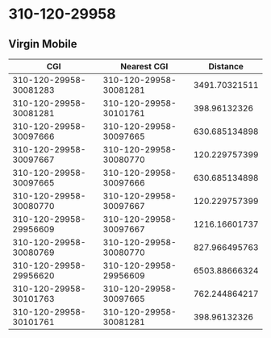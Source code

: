 # 310-120-29958
## Virgin Mobile


| CGI | Nearest CGI | Distance |
|-----|-------------|----------|
| 310-120-29958-30081283 | 310-120-29958-30081281 | 3491.70321511 |
| 310-120-29958-30081281 | 310-120-29958-30101761 | 398.96132326 |
| 310-120-29958-30097666 | 310-120-29958-30097665 | 630.685134898 |
| 310-120-29958-30097667 | 310-120-29958-30080770 | 120.229757399 |
| 310-120-29958-30097665 | 310-120-29958-30097666 | 630.685134898 |
| 310-120-29958-30080770 | 310-120-29958-30097667 | 120.229757399 |
| 310-120-29958-29956609 | 310-120-29958-30097667 | 1216.16601737 |
| 310-120-29958-30080769 | 310-120-29958-30080770 | 827.966495763 |
| 310-120-29958-29956620 | 310-120-29958-29956609 | 6503.88666324 |
| 310-120-29958-30101763 | 310-120-29958-30097665 | 762.244864217 |
| 310-120-29958-30101761 | 310-120-29958-30081281 | 398.96132326 |
